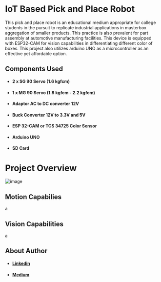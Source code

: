 # IoT Based Pick and Place Robot 
This pick and place robot is an educational medium appropriate for college students in the pursuit to replicate industrial applications in masterbox aggregation of smaller products. This practice is also prevalent for part assembly at automotive manufacturing facilities. This device is equipped with ESP32-CAM for vision capabilities in differentiating different color of boxes. This project also utilizes arduino UNO as a microcontroller as an effective yet affordable option. 
## Components Used 
- #### 2 x SG 90 Servo (1.6 kgfcm) 
- #### 1 x MG 90 Servo (1.8 kgfcm - 2.2 kgfcm)
- #### Adaptor AC to DC converter 12V
- #### Buck Converter 12V to 3.3V and 5V 
- #### ESP 32-CAM or TCS 34725 Color Sensor
- #### Arduino UNO
- #### SD Card
# Project Overview
![image](https://github.com/HillaryatGitHub/pick-place/assets/122329813/565328bf-a63c-47ec-9ea8-842d4409cc8c)
## Motion Capabilies
a
## Vision Capabilities 
a
## About Author 
- #### [Linkedin](https://www.linkedin.com/in/hillarylearns/)
- #### [Medium](https://medium.com/@hillarybelajar)
